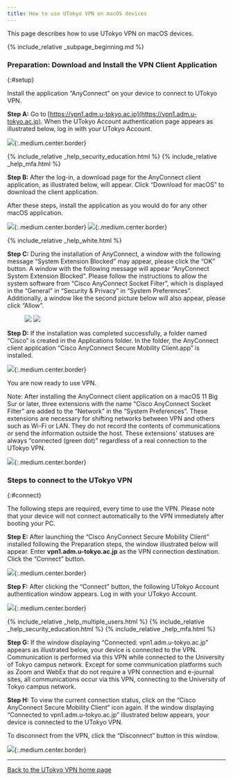 ```yaml
---
title: How to use UTokyo VPN on macOS devices
---
```


This page describes how to use UTokyo VPN on macOS devices.

{% include_relative _subpage_beginning.md %}

### Preparation: Download and Install the VPN Client Application
{:#setup}

Install the application “AnyConnect” on your device to connect to UTokyo VPN.

**Step A:** Go to [https://vpn1.adm.u-tokyo.ac.jp](https://vpn1.adm.u-tokyo.ac.jp). When the UTokyo Account authentication page appears as illustrated below, log in with your UTokyo Account.

![](img/mac01-vpn1-login.png){:.medium.center.border}

{% include_relative _help_security_education.html %}
{% include_relative _help_mfa.html %}

**Step B:** After the log-in, a download page for the AnyConnect client application, as illustrated below, will appear. Click “Download for macOS” to download the client application.

After these steps, install the application as you would do for any other macOS application.

![](img/mac02-download-page.png){:.medium.center.border}
![](img/mac03-install-1.png){:.medium.center.border}

{% include_relative _help_white.html %}

**Step C:** During the installation of AnyConnect, a window with the following message “System Extension Blocked” may appear, please click the “OK” button. A window with the following message will appear “AnyConnect System Extension Blocked”. Please follow the instructions to allow the system software from “Cisco AnyConnect Socket Filter”, which is displayed in the “General” in “Security & Privacy” in “System Preferences”. Additionally, a window like the second picture below will also appear, please click “Allow”. 

<figure class="gallery">
  <img src="img/mac04-install-2.png" class="border">
  <img src="img/mac05-install-3.png" class="border">
</figure>

**Step D:** If the installation was completed successfully, a folder named “Cisco” is created in the Applications folder. In the folder, the AnyConnect client application “Cisco AnyConnect Secure Mobility Client.app” is installed. 

![](img/mac06-cisco-on-app.png){:.medium.center.border}

You are now ready to use VPN.

Note: After installing the AnyConnect client application on a macOS 11 Big Sur or later, three extensions with the name “Cisco AnyConnect Socket Filter” are added to the “Network” in the “System Preferences”. These extensions are necessary for shifting networks between VPN and others such as Wi-Fi or LAN. They do not record the contents of communications or send the information outside the host. These extensions' statuses are always “connected (green dot)” regardless of a real connection to the UTokyo VPN. 

![](img/mac07-macos-pref.png){:.medium.center.border}

### Steps to connect to the UTokyo VPN
{:#connect}

The following steps are required, every time to use the VPN. Please note that your device will not connect automatically to the VPN immediately after booting your PC.

**Step E:** After launching the “Cisco AnyConnect Secure Mobility Client” installed following the Preparation steps, the window illustrated below will appear. Enter **vpn1.adm.u-tokyo.ac.jp** as the VPN connection destination. Click the “Connect” button. 

![](img/mac08-app-window-connect.png){:.medium.center.border}

**Step F:** After clicking the “Connect” button, the following UTokyo Account authentication window appears. Log in with your UTokyo Account.

![](img/mac10-anyconnect-login.png){:.medium.center.border}

{% include_relative _help_multiple_users.html %}
{% include_relative _help_security_education.html %}
{% include_relative _help_mfa.html %}

**Step G:** If the window displaying “Connected: vpn1.adm.u-tokyo.ac.jp” appears as illustrated below, your device is connected to the VPN. Communication is performed via this VPN while connected to the University of Tokyo campus network. Except for some communication platforms such as Zoom and WebEx that do not require a VPN connection and e-journal sites, all communications occur via this VPN, connecting to the University of Tokyo campus network.

**Step H:** To view the current connection status, click on the “Cisco AnyConnect Secure Mobility Client” icon again. If the window displaying “Connected to vpn1.adm.u-tokyo.ac.jp” illustrated below appears, your device is connected to the UTokyo VPN.

To disconnect from the VPN, click the “Disconnect” button in this window.

![](img/mac11-vpn-connected-window.png){:.medium.center.border}

---

[Back to the UTokyo VPN home page](.)
